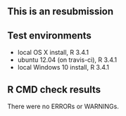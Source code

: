 This is an resubmission
---------------------------------

## Test environments
* local OS X install, R 3.4.1
* ubuntu 12.04 (on travis-ci), R 3.4.1
* local Windows 10 install, R 3.4.1

## R CMD check results
There were no ERRORs or WARNINGs.

